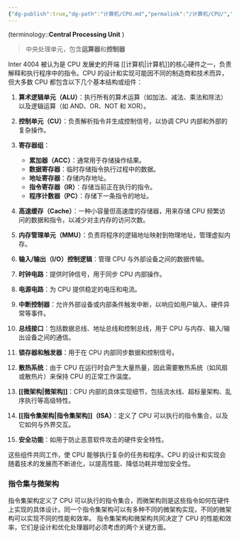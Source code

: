 ```yaml
---
{"dg-publish":true,"dg-path":"计算机/CPU.md","permalink":"/计算机/CPU/","dgPassFrontmatter":true,"noteIcon":"","created":"2024-09-20T00:29:07.438+08:00","updated":"2024-11-11T17:06:48.573+08:00"}
---
```



(terminology::**Central Processing Unit**  )  
>中央处理单元，包含**运算器**和**控制器**

Inter 4004 被认为是 CPU 发展史的开端
[[计算机\|计算机]]的核心硬件之一，负责解释和执行程序中的指令。CPU 的设计和实现可能因不同的制造商和技术而异，但大多数 CPU 都包含以下几个基本结构或组件：
1. **算术逻辑单元（ALU）**：执行所有的算术运算（如加法、减法、乘法和除法）以及逻辑运算（如 AND、OR、NOT 和 XOR）。

2. **控制单元（CU）**：负责解析指令并生成控制信号，以协调 CPU 内部和外部的复杂操作。

3. **寄存器组**：
   - **累加器（ACC）**：通常用于存储操作结果。
   - **数据寄存器**：临时存储指令执行过程中的数据。
   - **地址寄存器**：存储内存地址。
   - **指令寄存器（IR）**：存储当前正在执行的指令。
   - **程序计数器（PC）**：存储下一条指令的地址。

4. **高速缓存（Cache）**：一种小容量但高速度的存储器，用来存储 CPU 频繁访问的数据和指令，以减少对主内存的访问次数。

5. **内存管理单元（MMU）**：负责将程序的逻辑地址映射到物理地址，管理虚拟内存。

6. **输入/输出（I/O）控制逻辑**：管理 CPU 与外部设备之间的数据传输。

7. **时钟电路**：提供时钟信号，用于同步 CPU 内部操作。
8. **电源电路**：为 CPU 提供稳定的电压和电流。
9. **中断控制器**：允许外部设备或内部条件触发中断，以响应如用户输入、硬件异常等事件。

10. **总线接口**：包括数据总线、地址总线和控制总线，用于 CPU 与内存、输入/输出设备之间的通信。

11. **锁存器和触发器**：用于在 CPU 内部同步数据和控制信号。

12. **散热系统**：由于 CPU 在运行时会产生大量热量，因此需要散热系统（如风扇或散热片）来保持 CPU 的正常工作温度。

13. **[[微架构\|微架构]]**：CPU 内部的具体实现细节，包括流水线、超标量架构、乱序执行等高级特性。
14. **[[指令集架构\|指令集架构]]（ISA）**：定义了 CPU 可以执行的指令集合，以及它如何与外界交互。
15. **安全功能**：如用于防止恶意软件攻击的硬件安全特性。

这些组件共同工作，使 CPU 能够执行复杂的任务和程序。CPU 的设计和实现会随着技术的发展而不断进化，以提高性能、降低功耗并增加安全性。

### 指令集与微架构
指令集架构定义了 CPU 可以执行的指令集合，而微架构则是这些指令如何在硬件上实现的具体设计。同一个指令集架构可以有多种不同的微架构实现，不同的微架构可以实现不同的性能和效率。
指令集架构和微架构共同决定了 CPU 的性能和效率，它们是设计和优化处理器时必须考虑的两个关键方面。








